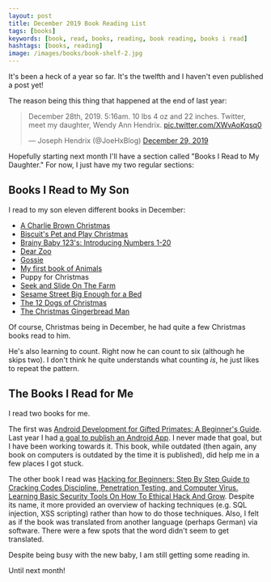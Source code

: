 ```yaml
---
layout: post
title: December 2019 Book Reading List
tags: [books]
keywords: [book, read, books, reading, book reading, books i read]
hashtags: [books, reading]
image: /images/books/book-shelf-2.jpg
---
```


It's been a heck of a year so far. It's the twelfth and I haven't even published a post yet!

The reason being this thing that happened at the end of last year:

<blockquote class="twitter-tweet" data-theme="dark"><p lang="en" dir="ltr">December 28th, 2019. 5:16am. 10 lbs 4 oz and 22 inches. Twitter, meet my daughter, Wendy Ann Hendrix. <a href="https://t.co/XWvAoKqsq0">pic.twitter.com/XWvAoKqsq0</a></p>&mdash; Joseph Hendrix (@JoeHxBlog) <a href="https://twitter.com/JoeHxBlog/status/1211377937238364162?ref_src=twsrc%5Etfw">December 29, 2019</a></blockquote> <script async src="https://platform.twitter.com/widgets.js" charset="utf-8"></script>

Hopefully starting next month I'll have a section called "Books I Read to My Daughter." For now, I just have my two regular sections:

## Books I Read to My Son

I read to my son eleven different books in December:

* [A Charlie Brown Christmas](https://affiliates.abebooks.com/c/2462910/77416/2029?u=https://www.abebooks.com/products/isbn/9780762451456/30188181959)
* [Biscuit's Pet and Play Christmas](https://affiliates.abebooks.com/c/2462910/77416/2029?u=https://www.abebooks.com/products/isbn/9780060094706/22638738689)
* [Brainy Baby 123's: Introducing Numbers 1-20](https://affiliates.abebooks.com/c/2462910/77416/2029?u=https://www.abebooks.com/products/isbn/9781931959797/30530870455)
* [Dear Zoo](https://affiliates.abebooks.com/c/2462910/77416/2029?u=https://www.abebooks.com/products/isbn/9781416947370/30378582417)
* [Gossie](https://affiliates.abebooks.com/c/2462910/77416/2029?u=https://www.abebooks.com/products/isbn/9780618176748/30217042668)
* [My first book of Animals](https://affiliates.abebooks.com/c/2462910/77416/2029?u=https://www.abebooks.com/products/isbn/9781580480086/30357994472)
* Puppy for Christmas
* [Seek and Slide On The Farm](https://affiliates.abebooks.com/c/2462910/77416/2029?u=https://www.abebooks.com/products/isbn/9780760731536/30513946173)
* [Sesame Street Big Enough for a Bed](https://affiliates.abebooks.com/c/2462910/77416/2029?u=https://www.abebooks.com/products/isbn/9780375822704/30077277178)
* [The 12 Dogs of Christmas](https://affiliates.abebooks.com/c/2462910/77416/2029?u=https://www.abebooks.com/products/isbn/9780849979392/30536559916)
* [The Christmas Gingerbread Man](https://affiliates.abebooks.com/c/2462910/77416/2029?u=https://www.abebooks.com/products/isbn/9781576573808/30463090871)

Of course, Christmas being in December, he had quite a few Christmas books read to him.

He's also learning to count. Right now he can count to six (although he skips two). I don't think he quite understands what counting *is*, he just likes to repeat the pattern.

## The Books I Read for Me

I read two books for me.

The first was [Android Development for Gifted Primates: A Beginner's Guide](https://www.amazon.com/gp/product/B07FYSKVYY/?tag=hendrixjoseph-20). Last year I had [a goal to publish an Android App](https://www.joehxblog.com/2019-new-years-resolutions-goals/). I never made that goal, but I have been working towards it. This book, while outdated (then again, any book on computers is outdated by the time it is published), did help me in a few places I got stuck.

The other book I read was [Hacking for Beginners: Step By Step Guide to Cracking Codes Discipline, Penetration Testing, and Computer Virus. Learning Basic Security Tools On How To Ethical Hack And Grow](https://www.amazon.com/gp/product/B07ZFFHXXD/?tag=hendrixjoseph-20). Despite its name, it more provided an overview of hacking techniques (e.g. SQL injection, XSS scripting) rather than how to do those techniques. Also, I felt as if the book was translated from another language (perhaps German) via software. There were a few spots that the word didn't seem to get translated.

Despite being busy with the new baby, I am still getting some reading in.

Until next month!